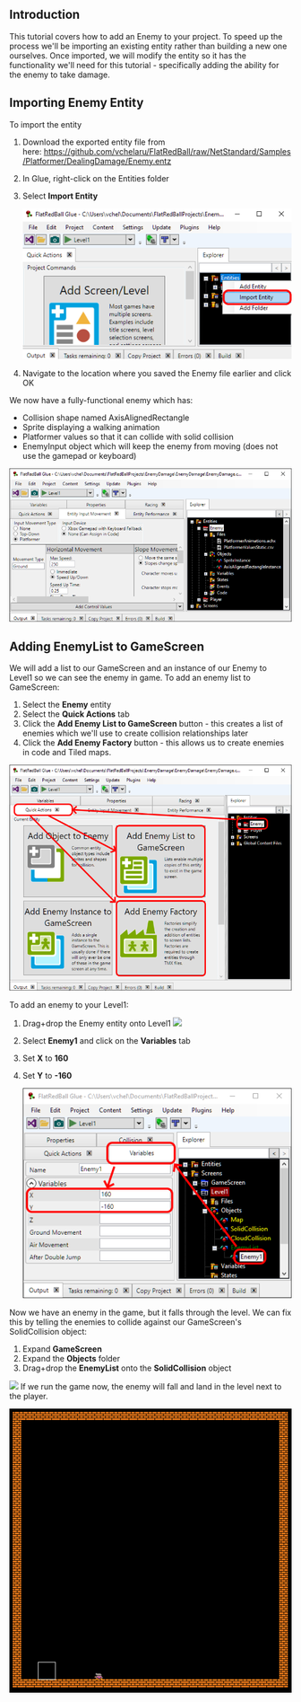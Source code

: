 ## Introduction

This tutorial covers how to add an Enemy to your project. To speed up the process we'll be importing an existing entity rather than building a new one ourselves. Once imported, we will modify the entity so it has the functionality we'll need for this tutorial - specifically adding the ability for the enemy to take damage.

## Importing Enemy Entity

To import the entity

1.  Download the exported entity file from here: <https://github.com/vchelaru/FlatRedBall/raw/NetStandard/Samples/Platformer/DealingDamage/Enemy.entz>

2.  In Glue, right-click on the Entities folder

3.  Select ****Import Entity****

    ![](/media/2021-04-img_607e09e77abbf.png)

4.  Navigate to the location where you saved the Enemy file earlier and click OK

We now have a fully-functional enemy which has:

-   Collision shape named AxisAlignedRectangle
-   Sprite displaying a walking animation
-   Platformer values so that it can collide with solid collision
-   EnemyInput object which will keep the enemy from moving (does not use the gamepad or keyboard)

![](/media/2021-04-img_607e0a6f79d2f.png)

## Adding EnemyList to GameScreen

We will add a list to our GameScreen and an instance of our Enemy to Level1 so we can see the enemy in game. To add an enemy list to GameScreen:

1.  Select the **Enemy** entity
2.  Select the **Quick Actions** tab
3.  Click the **Add Enemy List to GameScreen** button - this creates a list of enemies which we'll use to create collision relationships later
4.  Click the **Add Enemy Factory** button - this allows us to create enemies in code and Tiled maps.

![](/media/2021-04-img_607e0b2c6c289.png)

To add an enemy to your Level1:

1.  Drag+drop the Enemy entity onto Level1 [![](/wp-content/uploads/2021/04/2021_April_19_171821.gif)](/wp-content/uploads/2021/04/2021_April_19_171821.gif)

2.  Select **Enemy1** and click on the **Variables** tab

3.  Set **X** to **160**

4.  Set **Y** to **-160**

    ![](/media/2021-04-img_607e10dfcde24.png)

Now we have an enemy in the game, but it falls through the level. We can fix this by telling the enemies to collide against our GameScreen's SolidCollision object:

1.  Expand **GameScreen**
2.  Expand the **Objects** folder
3.  Drag+drop the **EnemyList** onto the **SolidCollision** object

[![](/wp-content/uploads/2021/04/2021_April_19_185117.gif)](/wp-content/uploads/2021/04/2021_April_19_185117.gif) If we run the game now, the enemy will fall and land in the level next to the player.

![](/media/2021-04-img_607e1e1cb80cb.png)

 
